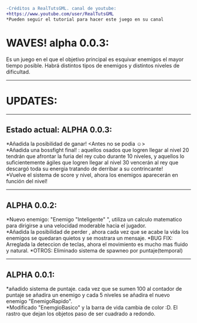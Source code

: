 ```diff
-Créditos a RealTutsGML. canal de youtube:
+https://www.youtube.com/user/RealTutsGML
*Pueden seguir el tutorial para hacer este juego en su canal
```
# WAVES! alpha 0.0.3:<br>
Es un juego en el que el objetivo principal es esquivar enemigos el mayor tiempo posible. Habrá distintos tipos de enemigos y distintos niveles de dificultad.<br>

***
# UPDATES:<br>
***
## Estado actual: ALPHA 0.0.3:<br>
*Añadida la posibilidad de ganar!	<Antes no se podia ☺><br>
*Añadida una bossfight final! : aquellos osados que logren llegar al nivel 20 tendrán que afrontar la furia del rey cubo durante 10 niveles, y aquellos lo suficientemente ágiles que logren llegar al nivel 30 vencerán al rey que descargó toda su energia tratando de derribar a su contrincante!<br>
*Vuelve el sistema de score y nivel, ahora los enemigos aparecerán en función del nivel!<br>
***
## ALPHA 0.0.2:<br>
*Nuevo enemigo: "Enemigo "Inteligente" ", utiliza un calculo matematico para dirigirse a una velocidad moderable hacia el jugador.<br>
*Añadida la posibilidad de perder , ahora cada vez que se acabe la vida los enemigos se quedaran quietos y se mostrara un mensaje.
*BUG FIX: Arreglada la deteccion de teclas, ahora el movimiento es mucho mas fluido y natural.
*OTROS: Eliminado sistema de spawneo por puntaje(temporal)<br>
***
## ALPHA 0.0.1:<br>
*añadido sistema de puntaje. cada vez que se sumen 100 al contador de puntaje se añadira un enemigo y cada 5 niveles se añadira el nuevo enemigo "EnemigoRapido".<br>
*Modificado "EnemgioBasico" y la barra de vida cambia de color :D. El rastro que dejan los objetos paso de ser cuadrado a redondo.<br>
